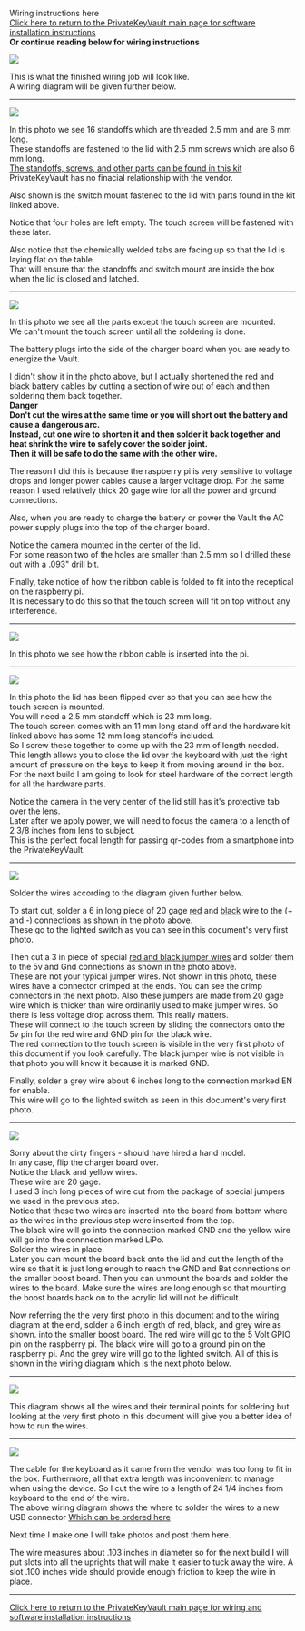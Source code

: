 Wiring instructions here  
[Click here to return to the PrivateKeyVault main page for software installation instructions](https://github.com/johnshearing/PrivateKeyVault#privatekeyvault---make-instructions)  
**Or continue reading below for wiring instructions**  

<img src="../images/ReadmeImages/Wiring.jpg">  

This is what the finished wiring job will look like.  
A wiring diagram will be given further below.  

<hr>  

<img src="../images/WiringInstructionImages/01_Standoffs.jpg">  

In this photo we see 16 standoffs which are threaded 2.5 mm and are 6 mm long.  
These standoffs are fastened to the lid with 2.5 mm screws which are also 6 mm long.  
[The standoffs, screws, and other parts can be found in this kit](https://www.adafruit.com/product/3299)  
PrivateKeyVault has no finacial relationship with the vendor.  

Also shown is the switch mount fastened to the lid with parts found in the kit linked above.  

Notice that four holes are left empty. The touch screen will be fastened with these later.  

Also notice that the chemically welded tabs are facing up so that the lid is laying flat on the table.  
That will ensure that the standoffs and switch mount are inside the box when the lid is closed and latched.  

<hr>  

<img src="../images/WiringInstructionImages/02_RibbonFold.jpg">  

In this photo we see all the parts except the touch screen are mounted.  
We can't mount the touch screen until all the soldering is done.  

The battery plugs into the side of the charger board when you are ready to energize the Vault.  

I didn't show it in the photo above, but I actually shortened the red and black battery cables by cutting a section of wire out of each and then soldering them back together.  
**Danger**  
**Don't cut the wires at the same time or you will short out the battery and cause a dangerous arc.**  
**Instead, cut one wire to shorten it and then solder it back together and heat shrink the wire to safely cover the solder joint.**  
**Then it will be safe to do the same with the other wire.**  

The reason I did this is because the raspberry pi is very sensitive to voltage drops and longer power cables cause a larger voltage drop. For the same reason I used relatively thick 20 gage wire for all the power and ground connections. 

Also, when you are ready to charge the battery or power the Vault the AC power supply plugs into the top of the charger board.  

Notice the camera mounted in the center of the lid.  
For some reason two of the holes are smaller than 2.5 mm so I drilled these out with a .093" drill bit.  

Finally, take notice of how the ribbon cable is folded to fit into the receptical on the raspberry pi.  
It is necessary to do this so that the touch screen will fit on top without any interference.  

<hr>  

<img src="../images/WiringInstructionImages/03_RibbonInserted.jpg">  

In this photo we see how the ribbon cable is inserted into the pi.  

<hr>  

<img src="../images/WiringInstructionImages/04_ScreenMounted.jpg">  

In this photo the lid has been flipped over so that you can see how the touch screen is mounted.  
You will need a 2.5 mm standoff which is 23 mm long.  
The touch screen comes with an 11 mm long stand off and the hardware kit linked above has some 12 mm long standoffs included.  
So I screw these together to come up with the 23 mm of length needed.  
This length allows you to close the lid over the keyboard with just the right amount of pressure on the keys to keep it from moving around in the box.  
For the next build I am going to look for steel hardware of the correct length for all the hardware parts.  

Notice the camera in the very center of the lid still has it's protective tab over the lens.  
Later after we apply power, we will need to focus the camera to a length of 2 3/8 inches from lens to subject.  
This is the perfect focal length for passing qr-codes from a smartphone into the PrivateKeyVault.  

<hr>  

<img src="../images/WiringInstructionImages/05_FrontCharger.jpg">  

Solder the wires according to the diagram given further below.  

To start out, solder a 6 in long piece of 20 gage [red](https://www.newark.com/webapp/wcs/stores/servlet/ProductDisplay?catalogId=10001&langId=-1&urlRequestType=Base&partNumber=68X4831&storeId=10194) and [black](https://www.newark.com/webapp/wcs/stores/servlet/ProductDisplay?catalogId=10001&langId=-1&urlRequestType=Base&partNumber=68X4829&storeId=10194) wire to the (+ and -) connections as shown in the photo above.  
These go to the lighted switch as you can see in this document's very first photo.  

Then cut a 3 in piece of special [red and black jumper wires](https://www.sparkfun.com/products/11710) and solder them to the 5v and Gnd connections as shown in the photo above.  
These are not your typical jumper wires. Not shown in this photo, these wires have a connector crimped at the ends. You can see the crimp connectors in the next photo. Also these jumpers are made from 20 gage wire which is thicker than wire ordinarily used to make jumper wires. So there is less voltage drop across them. This really matters.   
These will connect to the touch screen by sliding the connectors onto the 5v pin for the red wire and GND pin for the black wire.  
The red connection to the touch screen is visible in the very first photo of this document if you look carefully. The black jumper wire is not visible in that photo you will know it because it is marked GND.  

Finally, solder a grey wire about 6 inches long to the connection marked EN for enable.  
This wire will go to the lighted switch as seen in this document's very first photo.  

<hr>  

<img src="../images/WiringInstructionImages/06_BackCharger.jpg">  

Sorry about the dirty fingers - should have hired a hand model.  
In any case, flip the charger board over.  
Notice the black and yellow wires.  
These wire are 20 gage.  
I used 3 inch long pieces of wire cut from the package of special jumpers we used in the previous step.  
Notice that these two wires are inserted into the board from bottom where as the wires in the previous step were inserted from the top.  
The black wire will go into the connection marked GND and the yellow wire will go into the connnection marked LiPo.  
Solder the wires in place.  
Later you can mount the board back onto the lid and cut the length of the wire so that it is just long enough to reach the GND and Bat connections on the smaller boost board. Then you can unmount the boards and solder the wires to the board. Make sure the wires are long enough so that mounting the boost boards back on to the acrylic lid will not be difficult.   

Now referring the the very first photo in this document and to the wiring diagram at the end, solder a 6 inch length of red, black, and grey wire as shown. into the smaller boost board.  The red wire will go to the 5 Volt GPIO pin on the raspberry pi. The black wire will go to a ground pin on the raspberry pi. And the grey wire will go to the lighted switch. All of this is shown in the wiring diagram which is the next photo below.  

<hr>   

<img src="../images/WiringInstructionImages/WiringDiagram.jpg">    

This diagram shows all the wires and their terminal points for soldering but looking at the very first photo in this document will give you a better idea of how to run the wires.  

<hr>  

<img src="../images/WiringInstructionImages/KeyboardUSBDiagram.jpg">    

The cable for the keyboard as it came from the vendor was too long to fit in the box. Furthermore, all that extra length was inconvenient to manage when using the device. So I cut the wire to a length of 24 1/4 inches from keyboard to the end of the wire.  
The above wiring diagram shows the where to solder the wires to a new USB connector [Which can be ordered here](https://www.adafruit.com/product/1827)  

Next time I make one I will take photos and post them here.  

The wire measures about .103 inches in diameter so for the next build I will put slots into all the uprights that will make it easier to tuck away the wire. A slot .100 inches wide should provide enough friction to keep the wire in place.  

<hr>  


[Click here to return to the PrivateKeyVault main page for wiring and software installation instructions](https://github.com/johnshearing/PrivateKeyVault#privatekeyvault---make-instructions) 
